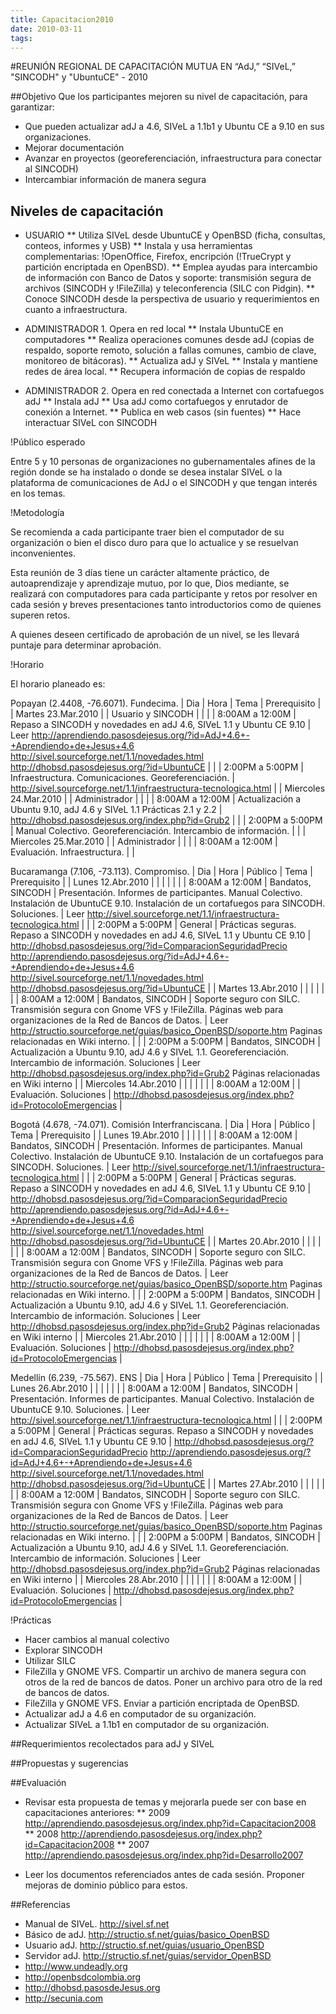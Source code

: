```yaml
---
title: Capacitacion2010
date: 2010-03-11
tags:
---
```

#REUNIÓN REGIONAL DE CAPACITACIÓN MUTUA EN “AdJ,” “SIVeL,” "SINCODH" y "UbuntuCE" - 2010

##Objetivo
Que los participantes mejoren su nivel de capacitación, para garantizar:
* Que pueden actualizar adJ a 4.6, SIVeL a 1.1b1 y Ubuntu CE a 9.10 en sus organizaciones.
* Mejorar documentación
* Avanzar en proyectos (georeferenciación, infraestructura para conectar al SINCODH)
* Intercambiar información de manera segura 

## Niveles de capacitación

* USUARIO
** Utiliza SIVeL desde UbuntuCE y OpenBSD (ficha, consultas, conteos, informes y USB) 
** Instala y usa herramientas complementarias: !OpenOffice, Firefox, encripción (!TrueCrypt y partición encriptada en OpenBSD).
** Emplea ayudas para intercambio de información con Banco de Datos y soporte: transmisión segura de archivos (SINCODH y !FileZilla) y teleconferencia (SILC con Pidgin).
** Conoce SINCODH desde la perspectiva de usuario y requerimientos en cuanto a infraestructura.

* ADMINISTRADOR 1. Opera en red local
** Instala UbuntuCE en computadores 
** Realiza operaciones comunes desde adJ (copias de respaldo, soporte remoto, solución a fallas comunes, cambio de clave, monitoreo de bitácoras).
** Actualiza adJ y SIVeL
** Instala y mantiene redes de área local.
** Recupera información de copias de respaldo

* ADMINISTRADOR 2. Opera en red conectada a Internet con cortafuegos adJ
** Instala adJ
** Usa adJ como cortafuegos y enrutador de conexión a Internet.
** Publica en web casos (sin fuentes)
** Hace interactuar SIVeL con SINCODH

 
!Público esperado

Entre 5 y 10 personas de organizaciones no gubernamentales afines de la región donde se ha instalado o donde se desea instalar SIVeL o la plataforma de comunicaciones de AdJ o el SINCODH y que tengan interés en los temas.

!Metodología

Se recomienda a cada participante traer bien el computador de su
organización o bien el disco duro para que lo actualice y se resuelvan
inconvenientes.

Esta reunión de 3 días tiene un carácter altamente práctico, de autoaprendizaje y aprendizaje mutuo, por lo que, Dios mediante, se realizará con computadores para cada participante  y retos por resolver en cada sesión y breves presentaciones tanto introductorios como de quienes superen retos.

A quienes deseen certificado de aprobación de un nivel, se les llevará puntaje para determinar aprobación.


!Horario

El horario planeado es:

Popayan (2.4408, -76.6071).  Fundecima.
| Dia | Hora | Tema | Prerequisito |
| Martes 23.Mar.2010 | | Usuario y SINCODH | |
| | 8:00AM a 12:00M | Repaso a SINCODH y novedades en adJ 4.6, SIVeL 1.1 y Ubuntu CE 9.10 | Leer http://aprendiendo.pasosdejesus.org/?id=AdJ+4.6+-+Aprendiendo+de+Jesus+4.6 http://sivel.sourceforge.net/1.1/novedades.html http://dhobsd.pasosdejesus.org/?id=UbuntuCE   | 
| | 2:00PM a 5:00PM | Infraestructura. Comunicaciones. Georeferenciación. | http://sivel.sourceforge.net/1.1/infraestructura-tecnologica.html |
| Miercoles 24.Mar.2010 |  | Administrador | |
| | 8:00AM a 12:00M | Actualización a Ubuntu 9.10, adJ 4.6 y SIVeL 1.1 Prácticas 2.1 y 2.2  |  http://dhobsd.pasosdejesus.org/index.php?id=Grub2 | 
| | 2:00PM a 5:00PM | Manual Colectivo. Georeferenciación. Intercambio de información. |  |
| Miercoles 25.Mar.2010 |  | Administrador | |
| | 8:00AM a 12:00M | Evaluación. Infraestructura. | |


Bucaramanga (7.106, -73.113). Compromiso.
| Dia | Hora | Público | Tema | Prerequisito |
| Lunes 12.Abr.2010 | | |   | |
| | 8:00AM a 12:00M | Bandatos, SINCODH | Presentación. Informes de participantes. Manual Colectivo. Instalación de UbuntuCE 9.10. Instalación de un cortafuegos para SINCODH.  Soluciones. | Leer http://sivel.sourceforge.net/1.1/infraestructura-tecnologica.html | 
| | 2:00PM a 5:00PM | General | Prácticas seguras. Repaso a SINCODH y novedades en adJ 4.6, SIVeL 1.1 y Ubuntu CE 9.10 | http://dhobsd.pasosdejesus.org/?id=ComparacionSeguridadPrecio http://aprendiendo.pasosdejesus.org/?id=AdJ+4.6+-+Aprendiendo+de+Jesus+4.6 http://sivel.sourceforge.net/1.1/novedades.html http://dhobsd.pasosdejesus.org/?id=UbuntuCE  |
| Martes 13.Abr.2010 | | | | |
| | 8:00AM a 12:00M | Bandatos, SINCODH | Soporte seguro con SILC. Transmisión segura con Gnome VFS y !FileZilla. Páginas web para organizaciones de la Red de Bancos de Datos.    | Leer http://structio.sourceforge.net/guias/basico_OpenBSD/soporte.htm Paginas relacionadas en Wiki interno.   | 
| | 2:00PM a 5:00PM | Bandatos, SINCODH | Actualización a Ubuntu 9.10, adJ 4.6 y SIVeL 1.1.  Georeferenciación. Intercambio de información. Soluciones | Leer http://dhobsd.pasosdejesus.org/index.php?id=Grub2  Páginas relacionadas en Wiki interno |
| Miercoles 14.Abr.2010 | | | | |
| | 8:00AM a 12:00M | | Evaluación. Soluciones | http://dhobsd.pasosdejesus.org/index.php?id=ProtocoloEmergencias |




Bogotá (4.678, -74.071).  Comisión Interfranciscana.
| Dia | Hora | Público | Tema | Prerequisito |
| Lunes 19.Abr.2010 | | |   | |
| | 8:00AM a 12:00M | Bandatos, SINCODH | Presentación. Informes de participantes. Manual Colectivo. Instalación de UbuntuCE 9.10. Instalación de un cortafuegos para SINCODH.  Soluciones. | Leer http://sivel.sourceforge.net/1.1/infraestructura-tecnologica.html | 
| | 2:00PM a 5:00PM | General | Prácticas seguras. Repaso a SINCODH y novedades en adJ 4.6, SIVeL 1.1 y Ubuntu CE 9.10 | http://dhobsd.pasosdejesus.org/?id=ComparacionSeguridadPrecio http://aprendiendo.pasosdejesus.org/?id=AdJ+4.6+-+Aprendiendo+de+Jesus+4.6 http://sivel.sourceforge.net/1.1/novedades.html http://dhobsd.pasosdejesus.org/?id=UbuntuCE  |
| Martes 20.Abr.2010 | | | | |
| | 8:00AM a 12:00M | Bandatos, SINCODH | Soporte seguro con SILC. Transmisión segura con Gnome VFS y !FileZilla. Páginas web para organizaciones de la Red de Bancos de Datos.    | Leer http://structio.sourceforge.net/guias/basico_OpenBSD/soporte.htm Paginas relacionadas en Wiki interno.   | 
| | 2:00PM a 5:00PM | Bandatos, SINCODH | Actualización a Ubuntu 9.10, adJ 4.6 y SIVeL 1.1.  Georeferenciación. Intercambio de información. Soluciones | Leer http://dhobsd.pasosdejesus.org/index.php?id=Grub2  Páginas relacionadas en Wiki interno |
| Miercoles 21.Abr.2010 | | | | |
| | 8:00AM a 12:00M | | Evaluación. Soluciones | http://dhobsd.pasosdejesus.org/index.php?id=ProtocoloEmergencias |

Medellín (6.239, -75.567). ENS
| Dia | Hora | Público | Tema | Prerequisito |
| Lunes 26.Abr.2010 | | |   | |
| | 8:00AM a 12:00M | Bandatos, SINCODH | Presentación. Informes de participantes. Manual Colectivo. Instalación de UbuntuCE 9.10.  Soluciones. | Leer http://sivel.sourceforge.net/1.1/infraestructura-tecnologica.html | 
| | 2:00PM a 5:00PM | General | Prácticas seguras. Repaso a SINCODH y novedades en adJ 4.6, SIVeL 1.1 y Ubuntu CE 9.10 | http://dhobsd.pasosdejesus.org/?id=ComparacionSeguridadPrecio http://aprendiendo.pasosdejesus.org/?id=AdJ+4.6+-+Aprendiendo+de+Jesus+4.6 http://sivel.sourceforge.net/1.1/novedades.html http://dhobsd.pasosdejesus.org/?id=UbuntuCE  |
| Martes 27.Abr.2010 | | | | |
| | 8:00AM a 12:00M | Bandatos, SINCODH | Soporte seguro con SILC. Transmisión segura con Gnome VFS y !FileZilla. Páginas web para organizaciones de la Red de Bancos de Datos.    | Leer http://structio.sourceforge.net/guias/basico_OpenBSD/soporte.htm Paginas relacionadas en Wiki interno.   | 
| | 2:00PM a 5:00PM | Bandatos, SINCODH | Actualización a Ubuntu 9.10, adJ 4.6 y SIVeL 1.1.  Georeferenciación. Intercambio de información. Soluciones | Leer http://dhobsd.pasosdejesus.org/index.php?id=Grub2  Páginas relacionadas en Wiki interno |
| Miercoles 28.Abr.2010 | | | | |
| | 8:00AM a 12:00M | | Evaluación. Soluciones | http://dhobsd.pasosdejesus.org/index.php?id=ProtocoloEmergencias |


!Prácticas

* Hacer cambios al manual colectivo
* Explorar SINCODH
* Utilizar SILC
* FileZilla y GNOME VFS. Compartir un archivo de manera segura con otros de la red de bancos de datos. Poner un archivo para otro de la red de bancos de datos.
* FileZilla y GNOME VFS. Enviar a partición encriptada de OpenBSD.
* Actualizar adJ a 4.6 en computador de su organización. 
* Actualizar SIVeL a 1.1b1 en computador de su organización.




##Requerimientos recolectados para adJ y SIVeL


##Propuestas y sugerencias


##Evaluación

 


* Revisar esta propuesta de temas y mejorarla puede ser con base en capacitaciones anteriores:
** 2009 http://aprendiendo.pasosdejesus.org/index.php?id=Capacitacion2008
** 2008 http://aprendiendo.pasosdejesus.org/index.php?id=Capacitacion2008
** 2007  http://aprendiendo.pasosdejesus.org/index.php?id=Desarrollo2007

* Leer los documentos referenciados antes de cada sesión.  Proponer mejoras de dominio público para estos.


##Referencias

* Manual de SIVeL. http://sivel.sf.net
* Básico de adJ. http://structio.sf.net/guias/basico_OpenBSD
* Usuario adJ. http://structio.sf.net/guias/usuario_OpenBSD
* Servidor adJ. http://structio.sf.net/guias/servidor_OpenBSD
* http://www.undeadly.org
* http://openbsdcolombia.org
* http://dhobsd.pasosdeJesus.org
* http://secunia.com
